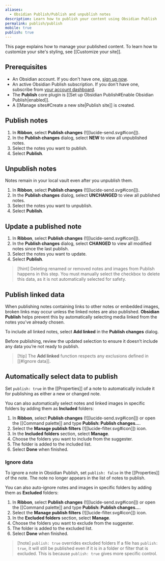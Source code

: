 ```yaml
---
aliases:
  - Obsidian Publish/Publish and unpublish notes
description: Learn how to publish your content using Obsidian Publish
permalink: publish/publish
mobile: true
publish: true
---
```


This page explains how to manage your published content. To learn how to customize your site's styling, see [[Customize your site]].

## Prerequisites

- An Obsidian account. If you don't have one, [sign up now](https://obsidian.md/auth?returnto=%2Faccount%2Fpublish#signup).
- An active Obsidian Publish subscription. If you don't have one, subscribe from [your account dashboard](https://obsidian.md/account/publish).
- The **Publish** core plugin is [[Set up Obsidian Publish#Enable Obsidian Publish|enabled]].
- A [[Manage sites#Create a new site|Publish site]] is created.

## Publish notes

1. In **Ribbon**, select **Publish changes** (![[lucide-send.svg#icon]]).
2. In the **Publish changes** dialog, select **NEW** to view all unpublished notes.
3. Select the notes you want to publish.
4. Select **Publish**.

## Unpublish notes

Notes remain in your local vault even after you unpublish them.

1. In **Ribbon**, select **Publish changes** (![[lucide-send.svg#icon]]).
2. In the **Publish changes** dialog, select **UNCHANGED** to view all published notes.
3. Select the notes you want to unpublish.
4. Select **Publish**.

## Update a published note

1. In **Ribbon**, select **Publish changes** (![[lucide-send.svg#icon]]).
2. In the **Publish changes** dialog, select **CHANGED** to view all modified notes since the last publish.
3. Select the notes you want to update.
4. Select **Publish**.

> [!hint] Deleting renamed or removed notes and images from Publish happens in this step. You must manually select the checkbox to delete this data, as it is not automatically selected for safety.

## Publish linked data

When publishing notes containing links to other notes or embedded images, broken links may occur unless the linked notes are also published. **Obsidian Publish** helps prevent this by automatically selecting media linked from the notes you’ve already chosen.

To include all linked notes, select **Add linked** in the **Publish changes** dialog.

Before publishing, review the updated selection to ensure it doesn’t include any data you’re not ready to publish.

> [!tip] The **Add linked** function respects any exclusions defined in [[#Ignore data]].

## Automatically select data to publish

Set `publish: true` in the [[Properties]] of a note to automatically include it for publishing as either a new or changed note.

You can also automatically select notes and linked images in specific folders by adding them as **Included** folders:

1. In **Ribbon**, select **Publish changes** (![[lucide-send.svg#icon]]) or open the [[Command palette]] and type **Publish: Publish changes...**.
2. Select the **Manage publish filters** (![[lucide-filter.svg#icon]]) icon.
3. In the **Included folders** section, select **Manage**.
4. Choose the folders you want to include from the suggester.
5. The folder is added to the included list.
6. Select **Done** when finished.

### Ignore data

To ignore a note in Obsidian Publish, set `publish: false` in the [[Properties]] of the note. The note no longer appears in the list of notes to publish.

You can also auto-ignore notes and images in specific folders by adding them as **Excluded** folders:

1. In **Ribbon**, select **Publish changes** (![[lucide-send.svg#icon]]) or open the [[Command palette]] and type **Publish: Publish changes...**.
2. Select the **Manage publish filters** (![[lucide-filter.svg#icon]]) icon.
3. In the **Excluded folders** section, select **Manage**.
4. Choose the folders you want to exclude from the suggester.
5. The folder is added to the excluded list.
6. Select **Done** when finished.

> [!note] `publish: true` overrides excluded folders
> If a file has `publish: true`, it will still be published even if it is in a folder or filter that is excluded. This is because `publish: true` gives more specific control.
